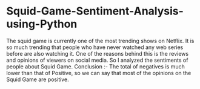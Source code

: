 # Squid-Game-Sentiment-Analysis-using-Python
The squid game is currently one of the most trending shows on Netflix. It is so much trending that people who have never watched any web series before are also watching it. One of the reasons behind this is the reviews and opinions of viewers on social media. So I analyzed the sentiments of people about Squid Game.
Conclusion :- The total of negatives is much lower than that of Positive, so we can say that most of the opinions on the Squid Game are positive.

